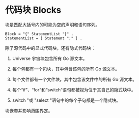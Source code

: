 # 代码块 Blocks

块是匹配大括号内的可能为空的声明和语句序列。

```ebnf
Block = "{" StatementList "}" .
StatementList = { Statement ";" } .
```

除了源代码中的显式代码块，还有隐式代码块：

1. Universe 宇宙块包含所有 Go 源文本。

2. 每个包都有一个包块，其中包含该包的所有 Go 源文本。

3. 每个文件都有一个文件块，其中包含该文件中的所有 Go 源文本。

4. 每个“if”、“for”和“switch”语句都被视为位于其自己的隐式块中。

5. switch "或 "select "语句中的每个子句都是一个隐式块。

块嵌套并影响范围界定。

